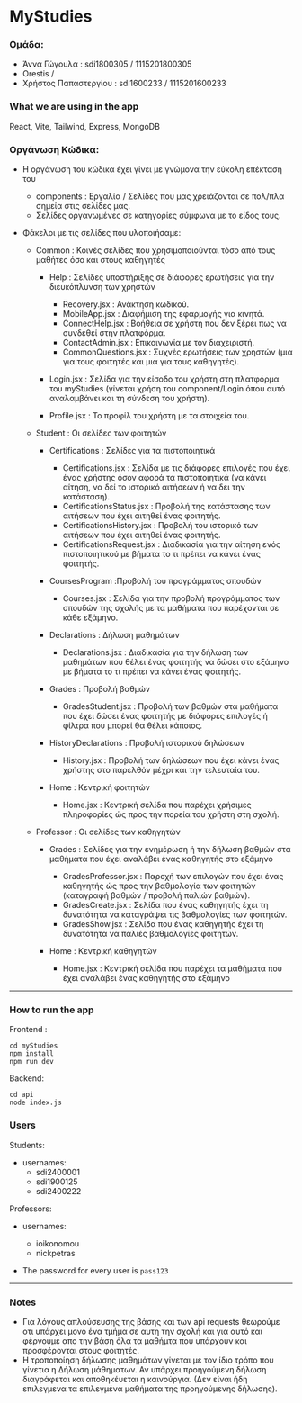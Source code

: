 # MyStudies

### Ομάδα:
- Άννα Γώγουλα : sdi1800305 / 1115201800305 
- Orestis / 
- Χρήστος Παπαστεργίου : sdi1600233 / 1115201600233

### What we are using in the app
React, Vite, Tailwind, Express, MongoDB

### Οργάνωση Κώδικα:
- Η οργάνωση του κώδικα έχει γίνει με γνώμονα την εύκολη επέκταση του 
    - components : Εργαλία / Σελίδες που μας χρειάζονται σε πολ/πλα σημεία στις σελίδες μας.
    - Σελίδες οργανωμένες σε κατηγορίες σύμφωνα με το είδος τους.

- Φάκελοι με τις σελίδες που υλοποιήσαμε:
    - Common : Κοινές σελίδες που χρησιμοποιούνται τόσο από τους μαθήτες όσο και στους καθηγητές
        - Help : Σελίδες υποστήριξης σε διάφορες ερωτήσεις για την διευκόπλυνση των χρηστών
            - Recovery.jsx : Ανάκτηση κωδικού.
            - MobileApp.jsx : Διαφήμιση της εφαρμογής για κινητά.
            - ConnectHelp.jsx : Βοήθεια σε χρήστη που δεν ξέρει πως να συνδεθεί στην πλατφόρμα.
            - ContactAdmin.jsx : Επικοινωνία με τον διαχειριστή.
            - CommonQuestions.jsx : Συχνές ερωτήσεις των χρηστών (μια για τους φοιτητές και μια για τους καθηγητές).

        - Login.jsx : Σελίδα για την είσοδο του χρήστη στη πλατφόρμα του myStudies (γίνεται χρήση του component/Login όπου αυτό αναλαμβάνει και τη σύνδεση του χρήστη).
        - Profile.jsx : Το προφίλ του χρήστη με τα στοιχεία του.

    - Student : Οι σελίδες των φοιτητών
        - Certifications : Σελίδες για τα πιστοποιητικά
            - Certifications.jsx : Σελίδα με τις διάφορες επιλογές που έχει ένας χρήστης όσον αφορά τα πιστοποιητικά (να κάνει αίτηση, να δεί το ιστορικό αιτήσεων ή να δει την κατάσταση).
            - CertificationsStatus.jsx : Προβολή της κατάστασης των αιτήσεων που έχει αιτηθεί ένας φοιτητής.
            - CertificationsHistory.jsx : Προβολή του ιστορικό των αιτήσεων που έχει αιτηθεί ένας φοιτητής.
            - CertificationsRequest.jsx : Διαδικασία για την αίτηση ενός πιστοποιητικού με βήματα το τι πρέπει να κάνει ένας φοιτητής. 

        - CoursesProgram :Προβολή του προγράμματος σπουδών 
            - Courses.jsx : Σελίδα για την προβολή προγράμματος των σπουδών της σχολής με τα μαθήματα που παρέχονται σε κάθε εξάμηνο.
            
        - Declarations : Δήλωση μαθημάτων
            - Declarations.jsx : Διαδικασία για την δήλωση των μαθημάτων που θέλει ένας φοιτητής να δώσει στο εξάμηνο με βήματα το τι πρέπει να κάνει ένας φοιτητής.

        - Grades : Προβολή βαθμών
            - GradesStudent.jsx : Προβολή των βαθμών στα μαθήματα που έχει δώσει ένας φοιτητής με διάφορες επιλογές ή φίλτρα που μπορεί θα θέλει κάποιος. 

        - HistoryDeclarations : Προβολή ιστορικού δηλώσεων
            - History.jsx : Προβολή των δηλώσεων που έχει κάνει ένας χρήστης στο παρελθόν μέχρι και την τελευταία του.

        - Home : Κεντρική φοιτητών
            - Home.jsx : Κεντρική σελίδα που παρέχει χρήσιμες πληροφορίες ώς προς την πορεία του χρήστη στη σχολή.

    - Professor : Οι σελίδες των καθηγητών
        - Grades : Σελίδες για την ενημέρωση ή την δήλωση βαθμών στα μαθήματα που έχει αναλάβει ένας καθηγητής στο εξάμηνο
            - GradesProfessor.jsx : Παροχή των επιλογών που έχει ένας καθηγητής ώς προς την βαθμολογία των φοιτητών (καταγραφή βαθμών / προβολή παλιών βαθμών).
            - GradesCreate.jsx : Σελίδα που ένας καθηγητής έχει τη δυνατότητα να καταγράψει τις βαθμολογίες των φοιτητών.
            - GradesShow.jsx : Σελίδα που ένας καθηγητής έχει τη δυνατότητα να παλιές βαθμολογίες φοιτητών.

        - Home : Κεντρική καθηγητών
            - Home.jsx : Κεντρική σελίδα που παρέχει τα μαθήματα που έχει αναλάβει ένας καθηγητής στο εξάμηνο

----------------

### How to run the app
Frontend :

    cd myStudies 
    npm install
    npm run dev

Backend:

    cd api
    node index.js

### Users
Students:
- usernames:
    - sdi2400001
    - sdi1900125
    - sdi2400222

Professors:
- usernames:
    - ioikonomou
    - nickpetras

- The password for every user is ```pass123```

----------------
### Notes
- Για λόγους απλούσευσης της βάσης και των api requests θεωρούμε οτι υπάρχει μονο ένα τμήμα σε αυτη την σχολή και για αυτό και φέρνουμε απο την βάση όλα τα μαθήμτα που υπάρχουν και προσφέρονται στους φοιτητές.
- Η τροποποίηση δήλωσης μαθημάτων γίνεται με τον ίδιο τρόπο που γίνετια η Δήλωση μάθηματων. Αν υπάρχει προηγούμενη δήλωση διαγράφεται και αποθηκέυεται η καινούργια. (Δεν είναι ήδη επιλεγμενα τα επιλεγμένα μαθήματα της προηγούμενης δήλωσης).
